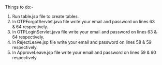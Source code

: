 Things to do:-
1. Run table.jsp file to create tables.
2. In OTPForgotServlet.java file write your email and password on lines 63 & 64 respectively.
3. In OTPLoginServlet.java file write your email and password on lines 63 & 64 respectively.
5. In RejectLeave.jsp file write your email and password on lines 58 & 59 respectively.
6. In ApproveLeave.jsp file write your email and password on lines 59 & 60 respectively.
